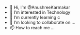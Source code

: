 - 👋 Hi, I’m @AnushreeKarmakar
- 👀 I’m interested in Technology
- 🌱 I’m currently learning c
- 💞️ I’m looking to collaborate on ...
- 📫 How to reach me ...

<!---
AnushreeKarmakar/AnushreeKarmakar is a ✨ special ✨ repository because its `README.md` (this file) appears on your GitHub profile.
You can click the Preview link to take a look at your changes.
--->
